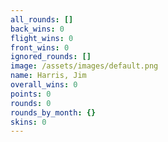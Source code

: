 ```yaml
---
all_rounds: []
back_wins: 0
flight_wins: 0
front_wins: 0
ignored_rounds: []
image: /assets/images/default.png
name: Harris, Jim
overall_wins: 0
points: 0
rounds: 0
rounds_by_month: {}
skins: 0
---
```

